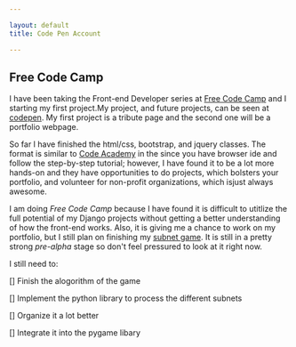 ```yaml
---

layout: default
title: Code Pen Account

---
```


## Free Code Camp 

I have been taking the Front-end Developer series at [Free Code Camp](http://www.freecodecamp.com) and I starting my first project.My project, and future projects, can be seen at [codepen](https://codepen.io/gatomalo/). My first project is a tribute page and the second one will be a portfolio webpage.

So far I have finished the html/css, bootstrap, and jquery classes. The format is similar to [Code Academy](www.codeacademy.com) in the since you have browser ide and follow the step-by-step tutorial; however, I have found it to be a lot more hands-on and they have opportunities to do projects, which bolsters your portfolio, and volunteer for non-profit organizations, which isjust always awesome.

I am doing *Free Code Camp* because I have found it is difficult to utitlize the full potential of my Django projects without
getting a better understanding of how the front-end works. Also, it is giving me a chance to work on my portfolio, but I still plan on finishing my [subnet game](https://github.com/gatasmalas/subnetgame). It is still in a pretty strong *pre-alpha* stage so don't feel pressured to look at it right now.

I still need to:

[] Finish the alogorithm of the game

[] Implement the python library to process the different subnets

[] Organize it a lot better

[] Integrate it into the pygame libary
